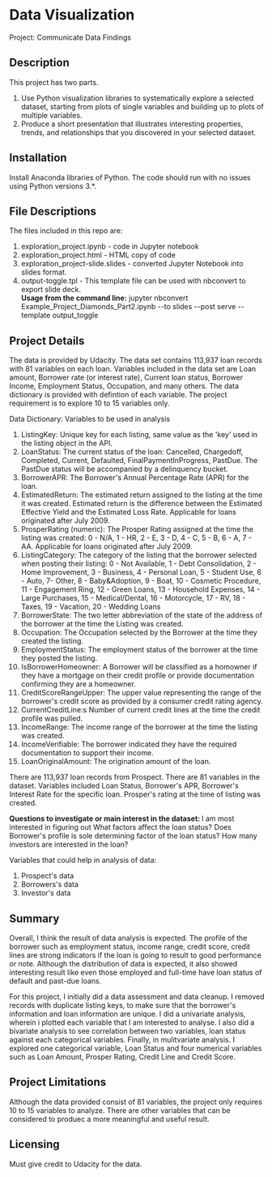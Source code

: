 # Data Visualization
Project: Communicate Data Findings

## Description
This project has two parts. 
1. Use Python visualization libraries to systematically explore a selected dataset, starting from plots of single variables and building up to plots of multiple variables.
2. Produce a short presentation that illustrates interesting properties, trends, and relationships that you discovered in your selected dataset. 

## Installation
Install Anaconda libraries of Python. The code should run with no issues using Python versions 3.*.

## File Descriptions
The files included in this repo are:
1. exploration_project.ipynb - code in Jupyter notebook
2. exploration_project.html - HTML copy of code
3. exploration_project-slide.slides - converted Jupyter Notebook into slides format.
4. output-toggle.tpl - This template file can be used with nbconvert to export slide deck. <br>
<b>Usage from the command line:</b> jupyter nbconvert Example_Project_Diamonds_Part2.ipynb --to slides --post serve --template output_toggle

## Project Details
The data is provided by Udacity. The data set contains 113,937 loan records with 81 variables on each loan. 
Variables included in the data set are Loan amount, Borrower rate (or interest rate), Current loan status, Borrower Income, Employment Status, Occupation, and many others.
The data dictionary is provided with defintion of each variable. The project requirement is to explore 10 to 15 variables only. 

Data Dictionary: Variables to be used in analysis

1. ListingKey:	Unique key for each listing, same value as the 'key' used in the listing object in the API.
2. LoanStatus: The current status of the loan: Cancelled,  Chargedoff, Completed, Current, Defaulted, FinalPaymentInProgress, PastDue. The PastDue status will be accompanied by a delinquency bucket.
3. BorrowerAPR:	The Borrower's Annual Percentage Rate (APR) for the loan.
4. EstimatedReturn:	The estimated return assigned to the listing at the time it was created. Estimated return is the difference between the Estimated Effective Yield and the Estimated Loss Rate. Applicable for loans originated after July 2009.
5. ProsperRating (numeric): 	The  Prosper Rating assigned at the time the listing was created: 0 - N/A, 1 - HR, 2 - E, 3 - D, 4 - C, 5 - B, 6 - A, 7 - AA.  Applicable for loans originated after July 2009.
6. ListingCategory: 	The category of the listing that the borrower selected when posting their listing: 0 - Not Available, 1 - Debt Consolidation, 2 - Home Improvement, 3 - Business, 4 - Personal Loan, 5 - Student Use, 6 - Auto, 7- Other, 8 - Baby&Adoption, 9 - Boat, 10 - Cosmetic Procedure, 11 - Engagement Ring, 12 - Green Loans, 13 - Household Expenses, 14 - Large Purchases, 15 - Medical/Dental, 16 - Motorcycle, 17 - RV, 18 - Taxes, 19 - Vacation, 20 - Wedding Loans
7. BorrowerState:	The two letter abbreviation of the state of the address of the borrower at the time the Listing was created.
8. Occupation:	The Occupation selected by the Borrower at the time they created the listing.
9. EmploymentStatus:	The employment status of the borrower at the time they posted the listing.
10. IsBorrowerHomeowner:	A Borrower will be classified as a homowner if they have a mortgage on their credit profile or provide documentation confirming they are a homeowner.
11. CreditScoreRangeUpper:	The upper value representing the range of the borrower's credit score as provided by a consumer credit rating agency. 
12. CurrentCreditLine:s	Number of current credit lines at the time the credit profile was pulled.
13. IncomeRange:	The income range of the borrower at the time the listing was created.
14. IncomeVerifiable:	The borrower indicated they have the required documentation to support their income.
15. LoanOriginalAmount:	The origination amount of the loan.

There are 113,937 loan records from Prospect. There are 81 variables in the dataset. Variables included Loan Status, Borrower's APR, Borrower's Interest Rate for the specific loan. Prosper's rating at the time of listing was created. 

<b> Questions to investigate or main interest in the dataset: </b> I am most interested in figuring out What factors affect the loan status?  Does Borrower's profile is sole determining factor of the loan status? How many investors are interested in the loan? 

Variables that could help in analysis of data:
1. Prospect's data
2. Borrowers's data
3. Investor's data

## Summary 
Overall, I think the result of data analysis is expected. The profile of the borrower such as employment status, income range, credit score, credit lines are strong indicators if the loan is going to result to good performance or note. Although the distribution of data is expected, it also showed interesting result like even those employed and full-time have loan status of default and past-due loans.

For this project, I initially did a data assessment and data cleanup. I removed records with duplicate listing keys, to make sure that the borrower's information and loan information are unique. I did a univariate analysis, wherein i plotted each variable that I am interested to analyse. I also did a bivariate analysis to see correlation between two variables, loan status against each categorical variables. Finally, in mulitvariate analysis. I explored one categorical variable, Loan Status and four numerical variables such as Loan Amount, Prosper Rating, Credit Line and Credit Score.

## Project Limitations
Although the data provided consist of 81 variables, the project only requires 10 to 15 variables to analyze. There are other variables that can be considered to produec a more meaningful and useful result.

## Licensing
Must give credit to Udacity for the data.
